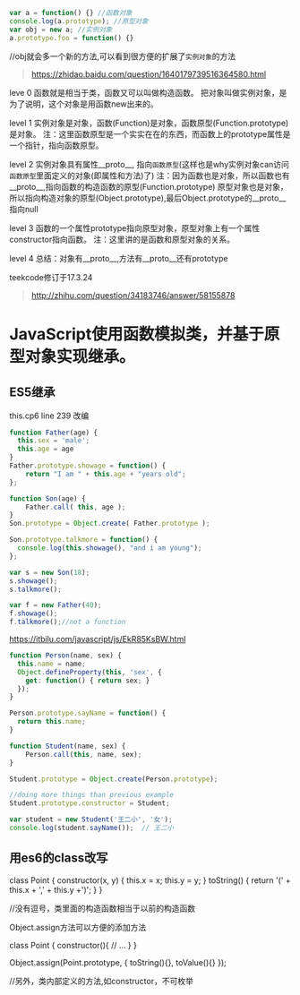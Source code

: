 ```js
var a = function() {} //函数对象
console.log(a.prototype); //原型对象
var obj = new a; //实例对象
a.prototype.foo = function() {}
```
//obj就会多一个新的方法,可以看到很方便的扩展了`实例对象`的方法

>https://zhidao.baidu.com/question/1640179739516364580.html

leve 0 函数就是相当于类，函数又可以叫做构造函数。
       把对象叫做实例对象，是为了说明，这个对象是用函数new出来的。

level 1 实例对象是对象，函数(Function)是对象，函数原型(Function.prototype)是对象。
注：这里函数原型是一个实实在在的东西，而函数上的prototype属性是一个指针，指向函数原型。

level 2 实例对象具有属性__proto__, 指向`函数原型`(这样也是why实例对象can访问`函数原型`里面定义的对象(即属性和方法)了)
注：因为函数也是对象，所以函数也有__proto__,指向函数的构造函数的原型(Function.prototype)
    原型对象也是对象，所以指向构造对象的原型(Object.prototype),最后Object.prototype的__proto__指向null

level 3 函数的一个属性prototype指向原型对象，原型对象上有一个属性constructor指向函数。
注：这里讲的是函数和原型对象的关系。

level 4 总结：对象有__proto__,方法有__proto__还有prototype

teekcode修订于17.3.24

>http://zhihu.com/question/34183746/answer/58155878

# JavaScript使用函数模拟类，并基于原型对象实现继承。

## ES5继承

this.cp6 line 239
改编
```js
function Father(age) {
  this.sex = 'male';
  this.age = age
}
Father.prototype.showage = function() {
	return "I am " + this.age + "years old";
};

function Son(age) {
	Father.call( this, age );
}
Son.prototype = Object.create( Father.prototype );

Son.prototype.talkmore = function() {
  console.log(this.showage(), "and i am young");
};

var s = new Son(18);
s.showage();
s.talkmore();

var f = new Father(40);
f.showage();
f.talkmore();//not a function
```

https://itbilu.com/javascript/js/EkR85KsBW.html

```js
function Person(name, sex) {
  this.name = name;
  Object.defineProperty(this, 'sex', {
    get: function() { return sex; }
  });
}

Person.prototype.sayName = function() {
  return this.name;
}

function Student(name, sex) {
	Person.call(this, name, sex);
}	

Student.prototype = Object.create(Person.prototype);

//doing more things than previous example
Student.prototype.constructor = Student;

var student = new Student('王二小', '女');
console.log(student.sayName());  // 王二小
```

## 用es6的class改写

class Point {
    constructor(x, y) {
        this.x = x;
        this.y = y;
    }
    toString() {
        return '(' + this.x + ',' + this.y +')';
    }
}

//没有逗号，类里面的构造函数相当于以前的构造函数

Object.assign方法可以方便的添加方法

class Point {
  constructor(){
    // ...
  }
}

Object.assign(Point.prototype, {
  toString(){},
  toValue(){}
});

//另外，类内部定义的方法,如constructor，不可枚举